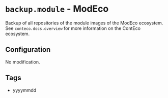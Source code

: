 # `backup.module` - ModEco

Backup of all repositories of the module images of the ModEco ecosystem.  
See `conteco.docs.overview` for more information on the ContEco ecosystem.

## Configuration

No modification.

## Tags

* yyyymmdd
